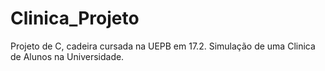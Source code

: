 # Clinica_Projeto

Projeto de C, cadeira cursada na UEPB em 17.2. Simulação de uma Clinica de Alunos na Universidade.

